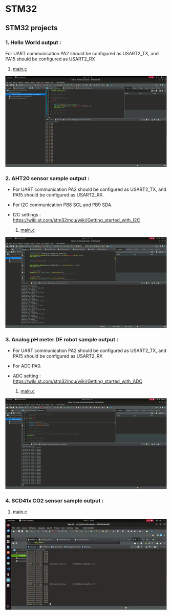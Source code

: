 # STM32
## STM32 projects

### 1. Hello  World output :

For UART communication PA2 should be configured as USART2_TX, and PA15 should be configured as USART2_RX
1. [main.c](https://github.com/makeshm98/STM32/blob/main/hello/Core/Src/main.c)

![alt text](https://github.com/makeshm98/STM32/blob/main/hello/ezgif.com-video-to-gif-converter.gif)

### 2. AHT20 sensor sample output : 

* For UART communication PA2 should be configured as USART2_TX, and PA15 should be configured as USART2_RX.
* For I2C communication PB8 SCL and PB9 SDA.
* I2C settings : https://wiki.st.com/stm32mcu/wiki/Getting_started_with_I2C

  1. [main.c](https://github.com/makeshm98/STM32/blob/main/I2c_hal/Core/Src/main.c)

![alt text](https://github.com/makeshm98/STM32/blob/main/I2c_01/Screencastfrom10-05-24052154PMIST-ezgif.com-video-to-gif-converter.gif)

### 3. Analog pH meter DF robot sample output :

* For UART communication PA2 should be configured as USART2_TX, and PA15 should be configured as USART2_RX
* For ADC PA0.
* ADC setting : https://wiki.st.com/stm32mcu/wiki/Getting_started_with_ADC

  1. [main.c](https://github.com/makeshm98/STM32/blob/main/PH_sensor_stm32/Core/Src/main.c)
  
![alt text](https://github.com/makeshm98/STM32/blob/main/PH_sensor_stm32/ezgif.com-video-to-gif-converter(2).gif)

### 4. SCD41x CO2 sensor sample output :

  1. [main.c](https://github.com/makeshm98/STM32/blob/main/scd41_co2-stm32/co2_i2c/Core/Src/main.c)

![alt text](https://github.com/makeshm98/STM32/blob/main/scd41_co2-stm32/images/ezgif-5-6d17baf8e4.gif)
